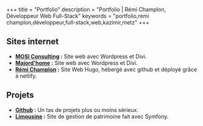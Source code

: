 +++
title = "Portfolio"
description = "Portfolio | Rémi Champlon, Développeur Web Full-Stack"
keywords = "portfolio,remi champlon,développeur,full-stack,web,kazimir,metz"
+++

## Sites internet

- **[MOSI Consulting](https://mosiconsulting.com/) :** Site web avec Wordpress et Divi.
- **[Majord'home](https://majord-home.fr/) :** Site web avec Wordpress et Divi.
- **[Rémi Champlon](https://remi-champlon.fr/) :** Site Web Hugo, hébergé avec github et déployé grâce à netlify.


## Projets

- **[Github](https://github.com/Kazimir42) :** Un tas de projets plus ou moins sérieux.
- **[Limousine](https://limousine.remi-champlon.fr) :** Site de gestion de patrimoine fait avec Symfony.